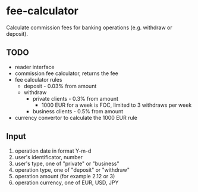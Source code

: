 # fee-calculator
Calculate commission fees for banking operations (e.g. withdraw or deposit).

## TODO
* reader interface
* commission fee calculator, returns the fee
* fee calculator rules
    * deposit - 0.03% from amount
    * withdraw
        * private clients - 0.3% from amount
            * 1000 EUR for a week is FOC, limited to 3 withdraws per week
        * business clients - 0.5% from amount
* currency convertor to calculate the 1000 EUR rule

## Input

1. operation date in format Y-m-d
2. user's identificator, number
3. user's type, one of "private" or "business"
4. operation type, one of "deposit" or "withdraw"
5. operation amount (for example 2.12 or 3)
6. operation currency, one of EUR, USD, JPY